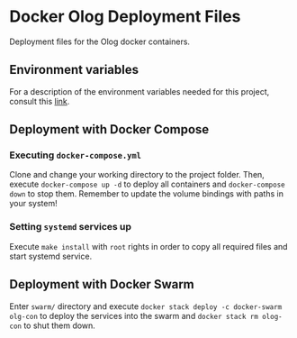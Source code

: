 # Docker Olog Deployment Files

Deployment files for the Olog docker containers.

## Environment variables

For a description of the environment variables needed for this project, consult this [link](https://github.com/lnls-sirius/docker-olog-server).

## Deployment with Docker Compose

### Executing `docker-compose.yml`

Clone and change your working directory to the project folder. Then, execute `docker-compose up -d` to deploy all containers and `docker-compose down` to stop them. Remember to update the volume bindings with paths in your system!

### Setting `systemd` services up

Execute `make install` with `root` rights in order to copy all required files and start systemd service.

## Deployment with Docker Swarm

Enter `swarm/` directory and execute `docker stack deploy -c docker-swarm olg-con` to deploy the services into the swarm and `docker stack rm olog-con` to shut them down.
